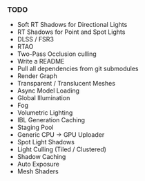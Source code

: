 ### TODO

* Soft RT Shadows for Directional Lights
* RT Shadows for Point and Spot Lights
* DLSS / FSR3
* RTAO
* Two-Pass Occlusion culling
* Write a README
* Pull all dependencies from git submodules
* Render Graph
* Transparent / Translucent Meshes
* Async Model Loading
* Global Illumination
* Fog
* Volumetric Lighting
* IBL Generation Caching
* Staging Pool
* Generic CPU -> GPU Uploader
* Spot Light Shadows
* Light Culling (Tiled / Clustered)
* Shadow Caching
* Auto Exposure
* Mesh Shaders